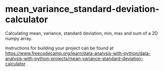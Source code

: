 # mean_variance_standard-deviation-calculator
Calculating mean, variance, standard deviation, min, max and sum of a 2D numpy array.

Instructions for building your project can be found at https://www.freecodecamp.org/learn/data-analysis-with-python/data-analysis-with-python-projects/mean-variance-standard-deviation-calculator
